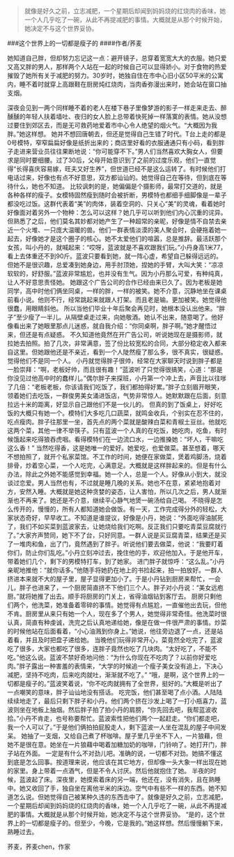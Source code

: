 > 就像是好久之前，立志减肥，一个星期后却闻到妈妈烧的红烧肉的香味，她一个人几乎吃了一碗，从此不再提减肥的事情。大概就是从那个时候开始，她决定不与这个世界妥协。

###这个世界上的一切都是瘦子的
####作者/荞麦

她知道自己胖，但却努力忘记这一点：避开镜子，总穿着宽宽大大的衣服。她只爱又高又胖的男人，那样两个人站在一起的时候自己可以显得娇小。对于食物的热爱摧毁了她所有关于减肥的努力。30岁时，她独自住在市中心旧小区50平米的公寓内，睡不着时就穿上高跟鞋在厨房炖红烧肉，当肉香弥漫出来时，她会站在窗口抽支烟。

深夜会见到一两个同样睡不着的老人在楼下巷子里像梦游的影子一样走来走去、醉醺醺的年轻人扶着墙吐、夜归的女人脸上总带着快死掉一样落寞的表情。她从没想过要住到郊区去，而是无可救药地爱着市中心令人绝望的烟火气。“大概因为我胖。”她这样想。
她并不想回唐朝去，但还是觉得自己生错了时代。T台上走的都是0号模特，窄窄扁扁好像是纸折出来的；商店里好看的衣服通通只有小码，看到胖子走进来营业员往往果断地说：“你可能穿不下。”男人们当然喜欢大胸女人，但要求是同时要细腰。过了30后，父母开始意识到了之前的过度乐观，他们一直觉得“长得喜庆容易嫁，旺夫又好生养”，但世道已经不是这么运转了。有时候他们打电话过来，好像也有点不好意思，双方都讪讪的。她觉得自己在等待，但到底在等待什么，她也不知道。
比较讽刺的是，她偏偏是个摄影师，最常打交道的，就是各种各样的瘦子。女模特固然瘦到随时会被折断，男模特也都细手细脚像是一辈子都没吃过饭。这群代表着“美”的肉体，装着空洞的、只关心“美”的灵魂，看着她时好像面对着另外一个物种：怎么可以这样？她几乎可以听到他们内心沉重的诧异。但熟悉了之后，他们莫名其妙都对她产生了一种超常的亲昵，好像是情不自禁去亲近一个火堆、一只庞大温暖的兽。他们一群表情淡漠的美人聚会时，会硬拖着她一起去，好像她才是这个圈子的核心。她不太爱他们的喧嚣，总是推辞。最活跃那个女孩，叫小丹的，就喊起来：“哎呀，蓝波就是不喜欢跟我们玩。”小丹身高1米77，看上去体重还不到90斤。蓝波只要看到她，就一阵心虚，希望自己躲得远远的。但她不是很识趣，总爱凑到她身边，用手肘顶她，捏她的手臂，大叫大笑：“凉凉软软的，好舒服。”蓝波非常尴尬，也并没有生气。因为小丹那么可爱，有种纯真，让人不好意思责怪她。
她跟这个广告公司的合作已经由来已久了。因为老板是她同学，高中时他们俩坐同桌，一样的胖，一样的被笑。她不介意，沉静地坐在课桌前看小说。他则不行，经常跳起来就跟人打架。而且老是输。更加被笑。她觉得他很蠢，用眼睛斜他。
所以当他们毕业十年后聚会再见时，她根本没认出他来。“胖子”至少瘦了一半儿。从隔壁桌走过来，向她敬酒。她认不出来，随意喝了。他好像看出来了她眼里那点儿迷惑，就自我介绍：“你同桌啊，胖子啊。”她才醒悟过来，但还是有点疑惑。
不久知道他竟然在开广告公司，听说她现在是摄影师，就拉她去拍照。拍了几次，非常满意，签了份比较宽松的合同，大部分稳定收入都来自这里。但她跟他还是不亲近，看到一个人陡然瘦了那么多，很不真实，很疑惑。觉得他们不是同一个人。
小丹就觉得胖子很帅，经常在大家聊天时说到胖子都是一脸崇拜：“啊，老板好帅，而且很有趣！”蓝波听了只觉得很搞笑，心道：“那是你没见过他高中时的蠢样儿。”偶尔胖子来探班，小丹第一个冲上去，声音比以往嗲了几倍：“老板老板，你该请我们吃饭了，我们都拍得好累。”胖子立刻眉开眼笑，领着她们去吃饭，一群俊男美女涌进饭店，气势非常惊人。她默默跟在后面，刻意拉远十米的距离，好显示自己跟他们不是一伙儿的。
但真的到了饭桌上，好好吃饭的大概只有她一个。模特们大多吃几口蔬菜，就鸣金收兵，个别实在忍不住的，吃点瘦肉。胖子往那里一坐，首先点的两个菜就是酸辣白菜和青椒土豆丝。他就吃这两个菜，其他一律不举筷子。只有蓝波一个人真的在吃饭，她吃肉，吃鱼，有时候饿起来吃得狼吞虎咽。看得模特们在一边流口水，一边推搡她：“坏人，干嘛吃这么香！”
当然吃得香，这是她唯一的爱好。她爱吃，也爱做菜。甚至想着，哪天不想拍照了，就开个私家菜馆。不工作的时间，她便在家做菜，煲着鸡脚汤，烧着排骨，炒着空心菜，一个人吃完，心满意足。大概就是这样胖起来的。但是有什么办法，除此之外她不能感觉到幸福。她一个人，总是一个人。好像从小到大，就没谈过恋爱。男人当然也有，不过就是睡几晚的关系。她也不在意，紧紧地抱着对方，安然入睡。大概就是她这种贪婪的姿态，让人害怕，所以几次之后，男人就渐渐也不再来了。她还是不介意，继续平心静气地煲一碗汤给自己喝。
不晓得是怎么传开的，慢慢的，所有人都知道她会做饭。有一天，工作完成得分外的轻松，大家状态奇好，早早收工。不知道是谁提议，好像是小丹，她说：“外面吃得油腻死了，我们不如买菜到蓝波家去，让她烧给我们吃啊。反正我们只要吃青菜豆腐就行了。”大家齐声赞同，她下不了台，只好同意。一群人说是买豆腐青菜，结果还是买了一堆肉和鱼，出了门，竟然遇到了胖子。听说他们要去做菜，他说：“我要盯着你们，防止你们乱吃。”小丹立刻冲过去，挽住他的手，欢迎他加入。于是他开车，带着她们几个，剩下的男模特打车，到了她家。
进门胖子就惊呼：“这么乱。”小丹亲昵地推他：“就你话多。”他随手将她扔在地上的书捡起来，拍一拍放好。一群人挤进本来就不大的屋子里，屋子显得更加小了。于是小丹钻到厨房来帮忙，一会儿，胖子也进来了，一个厨房简直挤不下他们三个人。胖子对小丹说：“美女远庖厨。”就将她推了出去。顺手将厨房的门关上，省得油烟钻到客厅去。
厨房只剩他们两个，他洗菜，她准备着零碎的事情。她觉得有点尴尬，一直催他出去玩，但他不肯。厨房里从来只有她一个人，现在多了个男人，她觉得非常奇怪。他洗菜时很认真，简直有种虔诚，洗完之后认真地递给她，像是在做一件很严肃的事情。炒菜的时候他站在后面看着，“小心油溅到你身上。”她说，他往旁边退了一点，还是站着看，并且及时把盘子递给她。
当晚他们玩得非常开心，菜竟然全吃完了，蓝波吃了很多，大家也都吃了很多，连胖子竟然也吃了几块肉。“太好吃了，不能不吃。”他这么说。蓝波不禁好奇地问他：“为什么你现在不吃肉了？以前你好爱吃肉。”胖子露出一种害羞的表情来，“大学的时候追一个瘦子美女没有追上，下决心减肥，坚持不吃肉，后来吃肉就吐，渐渐就不吃了。”
“哦，是啊，这个世界上的一切都是瘦子的。”蓝波笑着说，“你不吃肉就拥有了全世界，挺好的。”大概是听出了一点嘲笑的意味，胖子讪讪地没有搭话。
吃完饭，他们甚至喝了点小酒。人陆陆续续地走了，最后只剩下胖子和小丹。他们两个挤在沙发上喝了一打小瓶喜力，蓝波则坐在地板上抽烟。然后胖子拍了拍小丹的肩膀，“你先回去吧，我帮蓝波收拾。”小丹不肯走，也号称要帮忙。蓝波索性把他们两个一起赶走。“你们都走吧，我一个人可以了。”于是他们俩拍拍屁股走人，剩下蓝波一人坐在混乱的屋子中间发呆。
她抽了一支烟，又给自己煮了杯咖啡。屋子里几乎坐不下人，一片狼藉，但她不是很在意。她坐在一片狼藉中喝着加糖加奶的咖啡，门铃响了。她打开门，胖子站在外面。
一定是有什么不对劲儿吧。准确的说，一切都不对劲。她搞不懂这到底是怎么回事。按道理来说，他应该在其它地方，但却像一头大象一样出现在她的家里。身上带着一点酒气，但是不令人讨厌。然后他就抱住了她。
半夜的时候，蓝波起了床。深夜里，她摸索着床的另一端，他还在，没有消失，且在熟睡中。她又收回了手，独自坐在离他半米的床边。空气中有些不一样的东西。她不知道怎么说。但她觉得自己被某种久违的东西击中了。就像是好久之前，立志减肥，一个星期后却闻到妈妈烧的红烧肉的香味，她一个人几乎吃了一碗，从此不再提减肥的事情。大概就是从那个时候开始，她决定不与这个世界妥协。
“是的，这个世界上的一切都是瘦子的。但至少，今晚，它是我的。”她这样想。然后慢慢躺下来，熟睡过去。


荞麦，荞麦chen，作家 